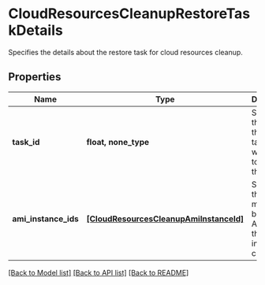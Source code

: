 # CloudResourcesCleanupRestoreTaskDetails

Specifies the details about the restore task for cloud resources cleanup.

## Properties
Name | Type | Description | Notes
------------ | ------------- | ------------- | -------------
**task_id** | **float, none_type** | Specifies the ID of the restore task which was used to spawn the clones. | 
**ami_instance_ids** | [**[CloudResourcesCleanupAmiInstanceId]**](CloudResourcesCleanupAmiInstanceId.md) | Specifies the mapping between AMI ID and the EC2 instance created. | [optional] 

[[Back to Model list]](../README.md#documentation-for-models) [[Back to API list]](../README.md#documentation-for-api-endpoints) [[Back to README]](../README.md)


